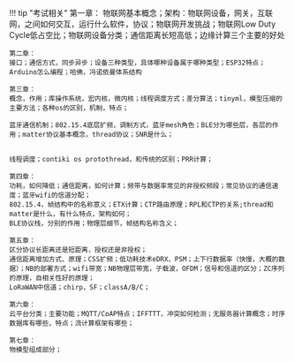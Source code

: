 !!! tip "考试相关"
    第一章：
    物联网基本概念；架构：物联网设备，网关，互联网，之间如何交互，运行什么软件，协议；物联网开发挑战；物联网Low Duty Cycle低占空比；物联网设备分类；通信距离长短高低；边缘计算三个主要的好处

    第二章：    
    接口；通信方式，同步异步；设备三种类型，具体哪种设备属于哪种类型；ESP32特点；Arduino怎么编程；哈佛，冯诺依曼体系结构

    第三章：    
    概念，作用；库操作系统，宏内核，微内核；线程调度方式；差分算法；tinyml，模型压缩的主要方法；各种os的区别，机制，特点；
    
    蓝牙通信机制；802.15.4底层扩频，调制方式，蓝牙mesh角色；BLE分为哪些层，各层的作用；matter协议基本概念，thread协议；SNR是什么；


    线程调度；contiki os protothread，和传统的区别；PRR计算；

    第四章：    
    功耗，如何降低；通信距离，如何计算；频带与数据率常见的非授权频段；常见协议的通信速度；蓝牙wifi的信道分配；  
    802.15.4，帧结构中的名称意义；ETX计算；CTP路由原理；RPL和CTP的关系;thread和matter是什么，有什么特点，架构如何；     
    BLE协议栈，分别的作用；物理层细节，帧结构名称含义； 

    第五章：    
    区分协议长距离还是短距离，授权还是非授权；  
    通信距离增加方式、原理；CSS扩频；低功耗技术eDRX、PSM；上下行数据率（快慢，大概的数据）；NB的部署方式；wifi带宽；NB物理层带宽，子载波，OFDM；信号和信道的区分；ZC序列的原理，自相关性好的原理；
    LoRaWAN中信道；chirp，SF；classA/B/C；

    第六章：    
    云平台分类；主要功能；MQTT/CoAP特点；IFFTTT，冲突如何检测；无服务器计算概念；时序数据库有哪些，特点；流计算框架有哪些； 

    第七章：    
    物模型组成部分；

    


